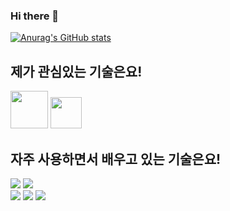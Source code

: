 ### Hi there 👋
[![Anurag's GitHub stats](https://github-readme-stats.vercel.app/api?username=panxoat)](https://github.com/anuraghazra/github-readme-stats)

## 제가 관심있는 기술은요!
<p align="left">
  <img src="https://media.giphy.com/media/XH9wwXfUXu91wAJwN5/giphy.gif" width="60">
  <img src="https://i.giphy.com/media/eNAsjO55tPbgaor7ma/200w.webp" width="50">
</p>

## 자주 사용하면서 배우고 있는 기술은요!
<p align="left">
  <img src="https://img.shields.io/badge/-Next.js-black?logo=Next.js&logoColor=white">
  <img src="https://img.shields.io/badge/-Typescript-blue?logo=Typescript&logoColor=white"><br />
  <img src="https://img.shields.io/badge/-Storybook-%23FF4785?logo=Storybook&logoColor=white">
  <img src="https://img.shields.io/badge/-Mobx-%23FF9955?logo=Mobx&logoColor=black">
  <img src="https://img.shields.io/badge/-styled components-%23DB7093?logo=styled-components&logoColor=white">
</p>

<!--
**Panxoat/Panxoat** is a ✨ _special_ ✨ repository because its `README.md` (this file) appears on your GitHub profile.

Here are some ideas to get you started:

- 🔭 I’m currently working on ...
- 🌱 I’m currently learning ...
- 👯 I’m looking to collaborate on ...
- 🤔 I’m looking for help with ...
- 💬 Ask me about ...
- 📫 How to reach me: ...
- 😄 Pronouns: ...
- ⚡ Fun fact: ...
-->
